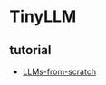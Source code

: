 # TinyLLM

## tutorial

* [LLMs-from-scratch](https://github.com/rasbt/LLMs-from-scratch/tree/main)
